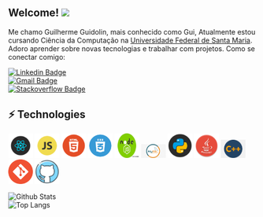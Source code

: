 ## Welcome! <img src="https://raw.githubusercontent.com/aemmadi/aemmadi/master/wave.gif" width="30px">

Me chamo Guilherme Guidolin, mais conhecido como Gui, Atualmente estou cursando Ciência da Computação na [Universidade Federal de Santa Maria](https://www.ufsm.br). Adoro aprender sobre novas tecnologias e trabalhar com projetos.
Como se conectar comigo:

[![Linkedin Badge](https://img.shields.io/badge/-guilhermeguidolin-blue?style=flat-square&logo=Linkedin&logoColor=white&link=https://www.linkedin.com/in/guilherme-guidolin/)](https://www.linkedin.com/in/guilherme-guidolin/)\
[![Gmail Badge](https://img.shields.io/badge/-guidolingip1@gmail.com-c14438?style=flat-square&logo=Gmail&logoColor=white&link=mailto:kanna6501@gmail.com)](mailto:guidolingip1@gmail.com)\
[![Stackoverflow Badge](https://img.shields.io/badge/-guidolingip1-orange?style=flat-square&logo=stackoverflow&logoColor=white&link=https://pt.stackoverflow.com/users/225645/guilherme-guidolin)](https://stackoverflow.com/users/13199540/guilherme-guidolin)

## ⚡ Technologies
<p float="left">
  <img src="https://github.com/guidolingip1/guidolingip1/blob/main/readme-assets/react.png" width="50">
  <img src="https://github.com/guidolingip1/guidolingip1/blob/main/readme-assets/Javascript.png" width="50">
  <img src="https://github.com/guidolingip1/guidolingip1/blob/main/readme-assets/html5.png" width="50">
  <img src="https://github.com/guidolingip1/guidolingip1/blob/main/readme-assets/css3.png" width="50">
  <img src="https://github.com/guidolingip1/guidolingip1/blob/main/readme-assets/node.png" width="50" height="50">
  <img src="https://github.com/guidolingip1/guidolingip1/blob/main/readme-assets/mysql.png" width="50">
  <img src="https://github.com/guidolingip1/guidolingip1/blob/main/readme-assets/python.png" width="50">
  <img src="https://github.com/guidolingip1/guidolingip1/blob/main/readme-assets/java.png" width="50">
  <img src="https://github.com/guidolingip1/guidolingip1/blob/main/readme-assets/cpp.png" width="50">
  <img src="https://github.com/guidolingip1/guidolingip1/blob/main/readme-assets/git.png" width="50">
  <img src="https://github.com/guidolingip1/guidolingip1/blob/main/readme-assets/github.png" width="50">
<p>

![Github Stats](https://github-readme-stats.vercel.app/api?username=guidolingip1&show_icons=true&theme=radical)\
![Top Langs](https://github-readme-stats.vercel.app/api/top-langs/?username=guidolingip1&show_icons=true&theme=radical)
